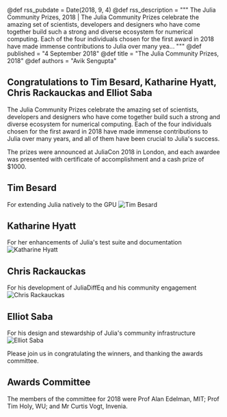 @def rss_pubdate = Date(2018, 9, 4)
@def rss_description = """ The Julia Community Prizes, 2018 | The Julia Community Prizes celebrate the amazing set of scientists, developers and designers who have come together build such a strong and diverse ecosystem for numerical computing. Each of the four individuals chosen for the first award in 2018 have made immense contributions to Julia over many yea... """
@def published = "4 September 2018"
@def title = "The Julia Community Prizes, 2018"
@def authors = "Avik Sengupta"


## Congratulations to Tim Besard, Katharine Hyatt, Chris Rackauckas and Elliot Saba

The Julia Community Prizes celebrate the amazing set of scientists, developers and designers who have come together build such a strong and diverse ecosystem for numerical computing. Each of the four individuals chosen for the first award in 2018 have made immense contributions to Julia over many years, and all of them have been crucial to Julia's success.

The prizes were announced at JuliaCon 2018 in London, and each awardee was presented with certificate of accomplishment and a cash prize of \$1000.

## Tim Besard
For extending Julia natively to the GPU
![Tim Besard](/assets/blog/2018-09-04-julia-community-prizes/tim-besard.jpg)

## Katharine Hyatt
For her enhancements of Julia's test suite and documentation
![Katharine Hyatt](/assets/blog/2018-09-04-julia-community-prizes/katie-hyatt.jpg)

## Chris Rackauckas
For his development of JuliaDiffEq and his community engagement
![Chris Rackauckas](/assets/blog/2018-09-04-julia-community-prizes/chris-rackauckas.jpg)

## Elliot Saba
For his design and stewardship of Julia's community infrastructure
![Elliot Saba](/assets/blog/2018-09-04-julia-community-prizes/elliot-saba.jpg)

Please join us in congratulating the winners, and thanking the awards committee.

## Awards Committee
The members of the committee for 2018 were Prof Alan Edelman, MIT; Prof Tim Holy, WU; and Mr Curtis Vogt, Invenia.
